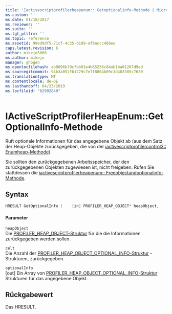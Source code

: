 ```yaml
---
title: 'Iactivescriptprofilerheapenum:: Getoptionalinfo-Methode | Microsoft-Dokumentation'
ms.custom: ''
ms.date: 01/18/2017
ms.reviewer: ''
ms.suite: ''
ms.tgt_pltfrm: ''
ms.topic: reference
ms.assetid: 99ed9df5-71cf-4c25-b189-af9accc466ee
caps.latest.revision: 6
author: mikejo5000
ms.author: mikejo
manager: ghogen
ms.openlocfilehash: ab8096b79cfbb91e4b65256c84ab1ba01207d9ed
ms.sourcegitcommit: 94b3a052fb1229c7e7f8804b09c1d403385c7630
ms.translationtype: MT
ms.contentlocale: de-DE
ms.lasthandoff: 04/23/2019
ms.locfileid: "62992840"
---
```

# <a name="iactivescriptprofilerheapenumgetoptionalinfo-method"></a>IActiveScriptProfilerHeapEnum::GetOptionalInfo-Methode
Ruft optionale Informationen für das angegebene Objekt ab (aus dem Satz der Heap-Objekte zurückgegeben, die von der [iactivescriptprofilercontrol3:: Enumheap-Methode](../../winscript/reference/iactivescriptprofilercontrol3-enumheap-method.md)).  
  
 Sie sollten den zurückgegebenen Arbeitsspeicher, der den zurückgegebenen Objekten zugewiesen ist, nicht freigeben. Rufen Sie stattdessen die [iactivescriptprofilerheapenum:: Freeobjectandoptionalinfo-Methode](../../winscript/reference/iactivescriptprofilerheapenum-freeobjectandoptionalinfo-method.md).  
  
## <a name="syntax"></a>Syntax  
  
```cpp
HRESULT GetOptionalInfo (    [in] PROFILER_HEAP_OBJECT* heapObject,    [in] ULONG celt,    [out, size_is(celt)] PROFILER_HEAP_OBJECT_OPTIONAL_INFO* optionalInfo);  
```  
  
#### <a name="parameters"></a>Parameter  
 `heapObject`  
 Die [PROFILER_HEAP_OBJECT-Struktur](../../winscript/reference/profiler-heap-object-structure.md) für die die Informationen zurückgegeben werden sollen.  
  
 `celt`  
 Die Anzahl der [PROFILER_HEAP_OBJECT_OPTIONAL_INFO-Struktur](../../winscript/reference/profiler-heap-object-optional-info-structure.md) -Strukturen, zurückgegeben.  
  
 `optionalInfo`  
 [out] Ein Array von [PROFILER_HEAP_OBJECT_OPTIONAL_INFO-Struktur](../../winscript/reference/profiler-heap-object-optional-info-structure.md) Strukturen für das angegebene Objekt.  
  
## <a name="return-value"></a>Rückgabewert  
 Das HRESULT.